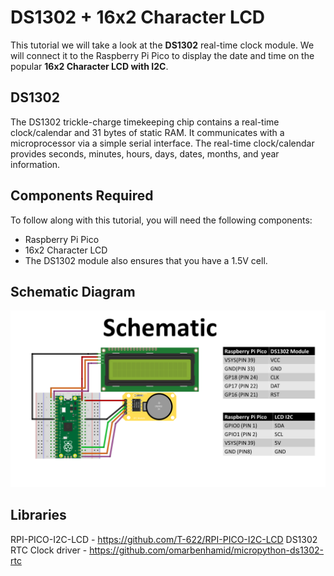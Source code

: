 # DS1302 +  16x2 Character LCD 

This tutorial we will take a look at the **DS1302** real-time clock module. We will connect it to the Raspberry Pi Pico to display the date and time on the popular **16x2 Character LCD with I2C**.


## DS1302

The DS1302 trickle-charge timekeeping chip contains a real-time clock/calendar and 31 bytes of static RAM. It communicates with a microprocessor via a simple serial interface. The real-time clock/calendar provides seconds, minutes, hours, days, dates, months, and year information.

## Components Required

To follow along with this tutorial, you will need the following components:
-   Raspberry Pi Pico
-   16x2 Character LCD
-   The DS1302 module also ensures that you have a 1.5V cell.


## Schematic Diagram

![My Image](images/ds1302S_schematic.png)

## Libraries

RPI-PICO-I2C-LCD - https://github.com/T-622/RPI-PICO-I2C-LCD
DS1302 RTC Clock driver - https://github.com/omarbenhamid/micropython-ds1302-rtc
